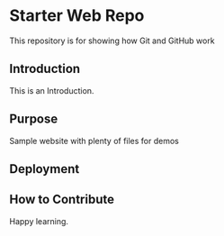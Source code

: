 # Starter Web Repo

This repository is for showing how Git and GitHub work

## Introduction

This is an Introduction.

## Purpose

Sample website with plenty of files for demos

## Deployment


## How to Contribute

Happy learning.